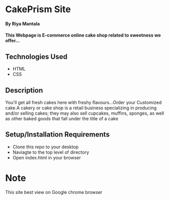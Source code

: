 
# CakePrism Site  

#### By Riya Mantala

#### This Webpage is E-commerce online cake shop related to sweetness we offer...

## Technologies Used
    

* HTML
* CSS

## Description
You'll get all fresh cakes here with freshy flavours...Order your Customized cake.A cakery or cake shop is a retail business specializing in producing and/or selling cakes; they may also sell cupcakes, muffins, sponges, as well as other baked goods that fall under the title of a cake
## Setup/Installation Requirements

* Clone this repo to your desktop
* Naviagte to the top level of directory
* Open index.html in your browser

# Note 
This site best view on Google chrome browser
